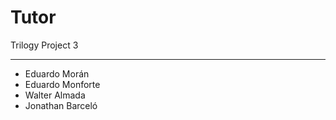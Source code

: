 # Tutor

Trilogy Project 3

---

 - Eduardo Morán
 - Eduardo Monforte
 - Walter Almada
 - Jonathan Barceló
